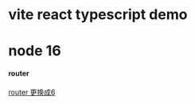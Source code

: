 # vite react typescript demo

# node 16


#### router
[router 更换成6](https://reactrouter.com/en/main/start/overview)
